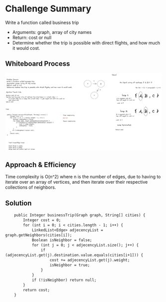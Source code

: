 # Challenge Summary
Write a function called business trip
- Arguments: graph, array of city names
- Return: cost or null
- Determine whether the trip is possible with direct flights, and how much it would cost.

## Whiteboard Process
![image](../code-challenge-whiteboards/code-challenge-37.png)

## Approach & Efficiency
Time complexity is O(n^2) where n is the number of edges, due to having to iterate over an array of vertices, and then iterate over their respective collections of neighbors.

## Solution
```    
    public Integer businessTrip(Graph graph, String[] cities) {
        Integer cost = 0;
        for (int i = 0; i < cities.length - 1; i++) {
            LinkedList<Edge> adjecencyList = graph.getNeighbors(cities[i]);
            Boolean isNeighbor = false;
            for (int j = 0; j < adjecencyList.size(); j++) {
                if (adjecencyList.get(j).destination.value.equals(cities[i+1])) {
                    cost += adjecencyList.get(j).weight;
                    isNeighbor = true;
                }
            }
            if (!isNeighbor) return null;
        }
        return cost;
    }